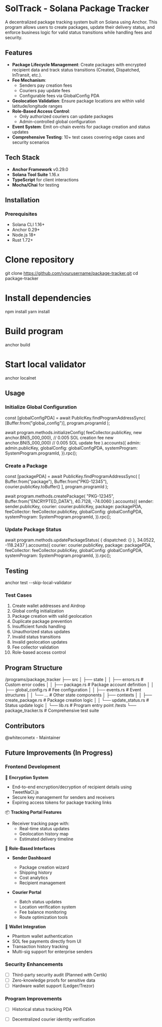 # SolTrack - Solana Package Tracker

A decentralized package tracking system built on Solana using Anchor. This program allows users to create packages, update their delivery status, and enforce business logic for valid status transitions while handling fees and security.

## Features

- **Package Lifecycle Management**: Create packages with encrypted recipient data and track      status transitions (Created, Dispatched, InTransit, etc.).
- **Fee Mechanism**: 
  - Senders pay creation fees
  - Couriers pay update fees
  - Configurable fees via GlobalConfig PDA
- **Geolocation Validation**: Ensure package locations are within valid latitude/longitude ranges
- **Role-Based Access Control**:
  - Only authorized couriers can update packages
  - Admin-controlled global configuration
- **Event System**: Emit on-chain events for package creation and status updates
- **Comprehensive Testing**: 10+ test cases covering edge cases and security scenarios

## Tech Stack

- **Anchor Framework** v0.29.0
- **Solana Tool Suite** 1.16.x
- **TypeScript** for client interactions
- **Mocha/Chai** for testing

## Installation

### Prerequisites
- Solana CLI 1.16+
- Anchor 0.29+
- Node.js 18+
- Rust 1.72+

# Clone repository
git clone https://github.com/yourusername/package-tracker.git
cd package-tracker

# Install dependencies
npm install
yarn install

# Build program
anchor build

# Start local validator
anchor localnet

## Usage

### Initialize Global Configuration

const [globalConfigPDA] = await PublicKey.findProgramAddressSync(
  [Buffer.from("global_config")],
  program.programId
);

await program.methods.initializeConfig(
  feeCollector.publicKey,
  new anchor.BN(5_000_000), // 0.005 SOL creation fee
  new anchor.BN(5_000_000) // 0.005 SOL update fee
).accounts({
  admin: admin.publicKey,
  globalConfig: globalConfigPDA,
  systemProgram: SystemProgram.programId,
}).rpc();


### Create a Package

const [packagePDA] = await PublicKey.findProgramAddressSync(
  [
    Buffer.from("package"),
    Buffer.from("PKG-12345"),
    courier.publicKey.toBuffer()
  ],
  program.programId
);

await program.methods.createPackage(
  "PKG-12345",
  Buffer.from("ENCRYPTED_DATA"),
  40.7128,
  -74.0060
).accounts({
  sender: sender.publicKey,
  courier: courier.publicKey,
  package: packagePDA,
  feeCollector: feeCollector.publicKey,
  globalConfig: globalConfigPDA,
  systemProgram: SystemProgram.programId,
}).rpc();


### Update Package Status

await program.methods.updatePackageStatus(
  { dispatched: {} }, 
  34.0522, 
  -118.2437
).accounts({
  courier: courier.publicKey,
  package: packagePDA,
  feeCollector: feeCollector.publicKey,
  globalConfig: globalConfigPDA,
  systemProgram: SystemProgram.programId,
}).rpc();

## Testing

anchor test --skip-local-validator


### Test Cases
1. Create wallet addresses and Airdrop 
2. Global config initialization
3. Package creation with valid geolocation
4. Duplicate package prevention
5. Insufficient funds handling
6. Unauthorized status updates
7. Invalid status transitions
8. Invalid geolocation updates
9. Fee collector validation
10. Role-based access control

## Program Structure
/programs/package_tracker
├── src
│   ├── state
│   │   ├── errors.rs       # Custom error codes
│   │   ├── package.rs      # Package account definition
│   │   ├── global_config.rs # Fee configuration
│   │   ├── events.rs       # Event structures
│   │   └── ...            # Other state components
│   ├── contexts
│   │   ├── create_package.rs # Package creation logic
│   │   └── update_status.rs  # Status update logic
│   └── lib.rs              # Program entry point
/tests
└── package_tracker.ts      # Comprehensive test suite


## Contributors
@whitecometx - Maintainer

## Future Improvements (In Progress)

### Frontend Development
🔐 **Encryption System**
- End-to-end encryption/decryption of recipient details using TweetNaCl.js
- Secure key management for senders and receivers
- Expiring access tokens for package tracking links

📦 **Tracking Portal Features**
- Receiver tracking page with:
  - Real-time status updates
  - Geolocation history map
  - Estimated delivery timeline


👤 **Role-Based Interfaces**
- **Sender Dashboard**
  - Package creation wizard
  - Shipping history
  - Cost analytics
  - Recipient management
  
- **Courier Portal**
  - Batch status updates
  - Location verification system
  - Fee balance monitoring
  - Route optimization tools

🦄 **Wallet Integration**
- Phantom wallet authentication
- SOL fee payments directly from UI
- Transaction history tracking
- Multi-sig support for enterprise senders

### Security Enhancements
- [ ] Third-party security audit (Planned with Certik)
- [ ] Zero-knowledge proofs for sensitive data
- [ ] Hardware wallet support (Ledger/Trezor)

### Program Improvements
- [ ] Historical status tracking PDA
- [ ] Decentralized courier identity verification

